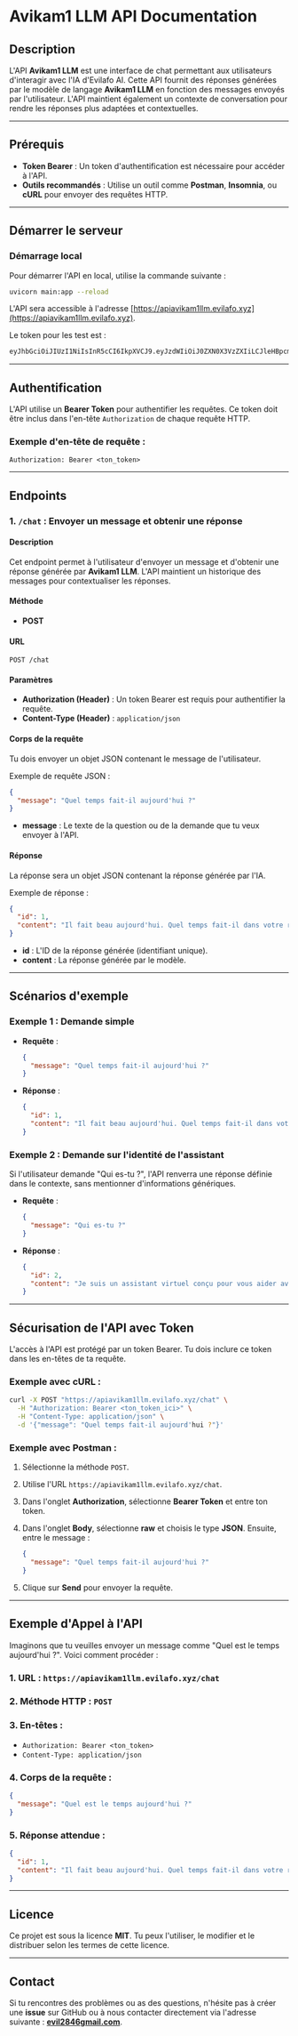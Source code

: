 # **Avikam1 LLM API Documentation**

## Description

L'API **Avikam1 LLM** est une interface de chat permettant aux utilisateurs d'interagir avec l'IA d'Evilafo AI. Cette API fournit des réponses générées par le modèle de langage **Avikam1 LLM** en fonction des messages envoyés par l'utilisateur. L'API maintient également un contexte de conversation pour rendre les réponses plus adaptées et contextuelles.

---

## Prérequis

* **Token Bearer** : Un token d'authentification est nécessaire pour accéder à l'API.
* **Outils recommandés** : Utilise un outil comme **Postman**, **Insomnia**, ou **cURL** pour envoyer des requêtes HTTP.

---

## Démarrer le serveur

### Démarrage local

Pour démarrer l'API en local, utilise la commande suivante :

```bash
uvicorn main:app --reload
```

L'API sera accessible à l'adresse [https://apiavikam1llm.evilafo.xyz](https://apiavikam1llm.evilafo.xyz).

Le token pour les test est : 
```bash 
eyJhbGciOiJIUzI1NiIsInR5cCI6IkpXVCJ9.eyJzdWIiOiJ0ZXN0X3VzZXIiLCJleHBpcmF0aW9uX3RpbWUiOjE2Mzg3Nzk5OTgsImlhdCI6MTYzODc3OTk5OH0.srV5-ExvTtvUPnRwncbM4ZX-hQxjvYkAw-H5Pz56XjE
```

---

## Authentification

L'API utilise un **Bearer Token** pour authentifier les requêtes. Ce token doit être inclus dans l'en-tête `Authorization` de chaque requête HTTP.

### Exemple d'en-tête de requête :

```
Authorization: Bearer <ton_token>
```

---

## Endpoints

### 1. **`/chat`** : Envoyer un message et obtenir une réponse

#### Description

Cet endpoint permet à l'utilisateur d'envoyer un message et d'obtenir une réponse générée par **Avikam1 LLM**. L'API maintient un historique des messages pour contextualiser les réponses.

#### Méthode

* **POST**

#### URL

```
POST /chat
```

#### Paramètres

* **Authorization (Header)** : Un token Bearer est requis pour authentifier la requête.
* **Content-Type (Header)** : `application/json`

#### Corps de la requête

Tu dois envoyer un objet JSON contenant le message de l'utilisateur.

Exemple de requête JSON :

```json
{
  "message": "Quel temps fait-il aujourd'hui ?"
}
```

* **message** : Le texte de la question ou de la demande que tu veux envoyer à l'API.

#### Réponse

La réponse sera un objet JSON contenant la réponse générée par l'IA.

Exemple de réponse :

```json
{
  "id": 1,
  "content": "Il fait beau aujourd'hui. Quel temps fait-il dans votre région ?"
}
```

* **id** : L'ID de la réponse générée (identifiant unique).
* **content** : La réponse générée par le modèle.

---

## Scénarios d'exemple

### Exemple 1 : Demande simple

* **Requête** :

  ```json
  {
    "message": "Quel temps fait-il aujourd'hui ?"
  }
  ```

* **Réponse** :

  ```json
  {
    "id": 1,
    "content": "Il fait beau aujourd'hui. Quel temps fait-il dans votre région ?"
  }
  ```

### Exemple 2 : Demande sur l'identité de l'assistant

Si l'utilisateur demande "Qui es-tu ?", l'API renverra une réponse définie dans le contexte, sans mentionner d'informations génériques.

* **Requête** :

  ```json
  {
    "message": "Qui es-tu ?"
  }
  ```

* **Réponse** :

  ```json
  {
    "id": 2,
    "content": "Je suis un assistant virtuel conçu pour vous aider avec vos questions et tâches. Comment puis-je vous aider ?"
  }
  ```

---

## Sécurisation de l'API avec Token

L'accès à l'API est protégé par un token Bearer. Tu dois inclure ce token dans les en-têtes de ta requête.

### Exemple avec **cURL** :

```bash
curl -X POST "https://apiavikam1llm.evilafo.xyz/chat" \
  -H "Authorization: Bearer <ton_token_ici>" \
  -H "Content-Type: application/json" \
  -d '{"message": "Quel temps fait-il aujourd'hui ?"}'
```

### Exemple avec **Postman** :

1. Sélectionne la méthode `POST`.

2. Utilise l'URL `https://apiavikam1llm.evilafo.xyz/chat`.

3. Dans l'onglet **Authorization**, sélectionne **Bearer Token** et entre ton token.

4. Dans l'onglet **Body**, sélectionne **raw** et choisis le type **JSON**. Ensuite, entre le message :

   ```json
   {
     "message": "Quel temps fait-il aujourd'hui ?"
   }
   ```

5. Clique sur **Send** pour envoyer la requête.

---

## Exemple d'Appel à l'API

Imaginons que tu veuilles envoyer un message comme "Quel est le temps aujourd'hui ?". Voici comment procéder :

### 1. **URL** : `https://apiavikam1llm.evilafo.xyz/chat`

### 2. **Méthode HTTP** : `POST`

### 3. **En-têtes** :

* `Authorization: Bearer <ton_token>`
* `Content-Type: application/json`

### 4. **Corps de la requête** :

```json
{
  "message": "Quel est le temps aujourd'hui ?"
}
```

### 5. **Réponse attendue** :

```json
{
  "id": 1,
  "content": "Il fait beau aujourd'hui. Quel temps fait-il dans votre région ?"
}
```

---


## Licence

Ce projet est sous la licence **MIT**. Tu peux l'utiliser, le modifier et le distribuer selon les termes de cette licence.

---

## Contact

Si tu rencontres des problèmes ou as des questions, n'hésite pas à créer une **issue** sur GitHub ou à nous contacter directement via l'adresse suivante : **[evil2846gmail.com](mailto:evil2846@gmail.com)**.


